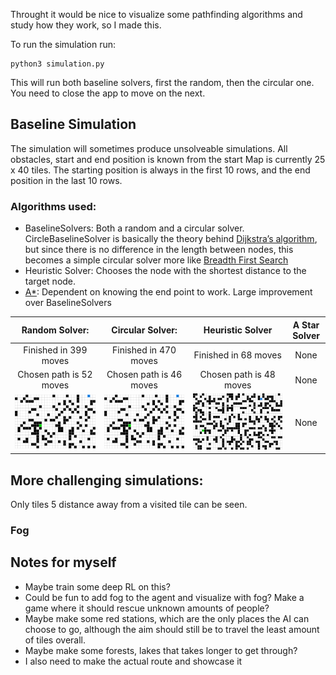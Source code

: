 Throught it would be nice to visualize some pathfinding algorithms and study how they work, so I made this.

To run the simulation run:
```
python3 simulation.py
```

This will run both baseline solvers, first the random, then the circular one. You need to close the app to move on the next.

## Baseline Simulation
The simulation will sometimes produce unsolveable simulations.
All obstacles, start and end position is known from the start
Map is currently 25 x 40 tiles. The starting position is always in the first 10 rows, and the end position in the last 10 rows.


### Algorithms used:
- BaselineSolvers: Both a random and a circular solver. CircleBaselineSolver is basically the theory behind [Dijkstra’s algorithm](https://www.graphable.ai/blog/pathfinding-algorithms/), but since there is no difference in the length between nodes, this becomes a simple circular solver more like [Breadth First Search](https://www.geeksforgeeks.org/breadth-first-search-or-bfs-for-a-graph/)
- Heuristic Solver: Chooses the node with the shortest distance to the target node.
- [A*](https://www.geeksforgeeks.org/a-search-algorithm/): Dependent on knowing the end point to work. Large improvement over BaselineSolvers

Random Solver: | Circular Solver: | Heuristic Solver | A Star Solver |
:-------------:|:----------------:|:----------------:|:-------------:
Finished in 399 moves | Finished in 470 moves | Finished in 68 moves | None
Chosen path is 52 moves | Chosen path is 46 moves | Chosen path is 48 moves | None
![](recordings/random_solver.gif) | ![](recordings/circle_solver.gif) | ![](recordings/heuristic_solver.gif) | None

## More challenging simulations:
Only tiles 5 distance away from a visited tile can be seen.

### Fog

## Notes for myself
- Maybe train some deep RL on this?
- Could be fun to add fog to the agent and visualize with fog? Make a game where it should rescue unknown amounts of people?
- Maybe make some red stations, which are the only places the AI can choose to go, although the aim should still be to travel the least amount of tiles overall.
- Maybe make some forests, lakes that takes longer to get through?
- I also need to make the actual route and showcase it